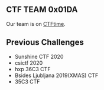## CTF TEAM 0x01DA

Our team is on [CTFtime](https://ctftime.org/team/104949).

## Previous Challenges

* Sunshine CTF 2020
* csictf 2020
* hxp 36C3 CTF
* Bsides Ljubljana 2019(XMAS) CTF
* 35C3 CTF
